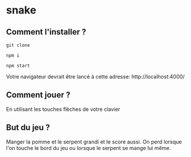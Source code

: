 # snake

## Comment l'installer ?

`git clone`

`npm i`

`npm start`

Votre navigateur devrait être lancé à cette adresse: http://localhost:4000/

## Comment jouer ?

En utilisant les touches flèches de votre clavier

## But du jeu ?

Manger la pomme et le serpent grandi et le score aussi.
On perd lorsque l'on touche le bord du jeu ou lorsque le serpent se mange lui même.
